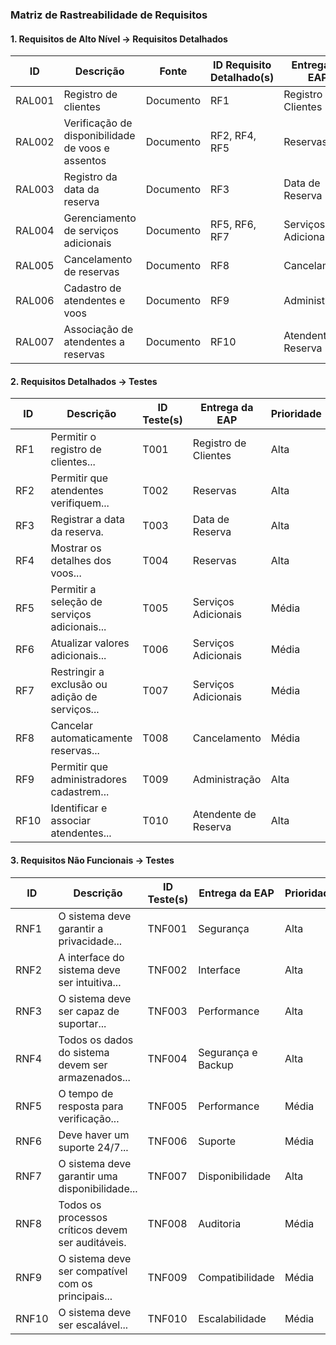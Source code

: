 ### Matriz de Rastreabilidade de Requisitos

#### 1. Requisitos de Alto Nível → Requisitos Detalhados

| ID  | Descrição  | Fonte | ID Requisito Detalhado(s) | Entrega da EAP | Prioridade | Responsável | Comentários |
|-----|------------|-------|---------------------------|----------------|------------|-------------|-------------|
| RAL001 | Registro de clientes | Documento | RF1 | Registro de Clientes | Alta | João Gabriel | - |
| RAL002 | Verificação de disponibilidade de voos e assentos | Documento | RF2, RF4, RF5 | Reservas | Alta | Rafael Farreira | - |
| RAL003 | Registro da data da reserva | Documento | RF3 | Data de Reserva | Alta | Guilherme Henrique | - |
| RAL004 | Gerenciamento de serviços adicionais | Documento | RF5, RF6, RF7 | Serviços Adicionais | Média | Isabela Gontijo | - |
| RAL005 | Cancelamento de reservas | Documento | RF8 | Cancelamento | Média | Arthur Azalim | - |
| RAL006 | Cadastro de atendentes e voos | Documento | RF9 | Administração | Alta | João Gabriel | - |
| RAL007 | Associação de atendentes a reservas | Documento | RF10 | Atendente de Reserva | Alta | Rafael Farreira | - |

#### 2. Requisitos Detalhados → Testes

| ID  | Descrição  | ID Teste(s) | Entrega da EAP | Prioridade | Responsável | Status | Comentários |
|-----|------------|-------------|----------------|------------|-------------|--------|-------------|
| RF1 | Permitir o registro de clientes... | T001 | Registro de Clientes | Alta | Guilherme Henrique | Em andamento | - |
| RF2 | Permitir que atendentes verifiquem... | T002 | Reservas | Alta | Isabela Gontijo | Em andamento | - |
| RF3 | Registrar a data da reserva. | T003 | Data de Reserva | Alta | Arthur Azalim | Em andamento | - |
| RF4 | Mostrar os detalhes dos voos... | T004 | Reservas | Alta | João Gabriel | Em andamento | - |
| RF5 | Permitir a seleção de serviços adicionais... | T005 | Serviços Adicionais | Média | Rafael Farreira | Em andamento | - |
| RF6 | Atualizar valores adicionais... | T006 | Serviços Adicionais | Média | Guilherme Henrique | Em andamento | - |
| RF7 | Restringir a exclusão ou adição de serviços... | T007 | Serviços Adicionais | Média | Isabela Gontijo | Em andamento | - |
| RF8 | Cancelar automaticamente reservas... | T008 | Cancelamento | Média | Arthur Azalim | Em andamento | - |
| RF9 | Permitir que administradores cadastrem... | T009 | Administração | Alta | João Gabriel | Em andamento | - |
| RF10 | Identificar e associar atendentes... | T010 | Atendente de Reserva | Alta | Rafael Farreira | Em andamento | - |

#### 3. Requisitos Não Funcionais → Testes

| ID  | Descrição  | ID Teste(s) | Entrega da EAP | Prioridade | Responsável | Status | Comentários |
|-----|------------|-------------|----------------|------------|-------------|--------|-------------|
| RNF1 | O sistema deve garantir a privacidade... | TNF001 | Segurança | Alta | Guilherme Henrique | Em andamento | - |
| RNF2 | A interface do sistema deve ser intuitiva... | TNF002 | Interface | Alta | Isabela Gontijo | Em andamento | - |
| RNF3 | O sistema deve ser capaz de suportar... | TNF003 | Performance | Alta | Arthur Azalim | Em andamento | - |
| RNF4 | Todos os dados do sistema devem ser armazenados... | TNF004 | Segurança e Backup | Alta | João Gabriel | Em andamento | - |
| RNF5 | O tempo de resposta para verificação... | TNF005 | Performance | Média | Rafael Farreira | Em andamento | RF2 |
| RNF6 | Deve haver um suporte 24/7... | TNF006 | Suporte | Média | Guilherme Henrique | Em andamento | - |
| RNF7 | O sistema deve garantir uma disponibilidade... | TNF007 | Disponibilidade | Alta | Isabela Gontijo | Em andamento | - |
| RNF8 | Todos os processos críticos devem ser auditáveis. | TNF008 | Auditoria | Média | Arthur Azalim | Em andamento | - |
| RNF9 | O sistema deve ser compatível com os principais... | TNF009 | Compatibilidade | Média | João Gabriel | Em andamento | - |
| RNF10 | O sistema deve ser escalável... | TNF010 | Escalabilidade | Média | Rafael Farreira | Em andamento | - |
